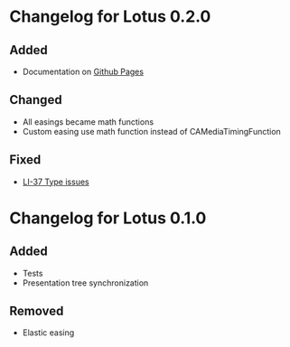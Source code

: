# Changelog for Lotus 0.2.0
## Added
* Documentation on [Github Pages](lotus-docs.github.io)

## Changed
* All easings became math functions
* Custom easing use math function instead of CAMediaTimingFunction

## Fixed
* [LI-37 Type issues](https://github.com/lotus-ios/lotus/issues/37)

# Changelog for Lotus 0.1.0
## Added
* Tests
* Presentation tree synchronization 

## Removed
* Elastic easing


